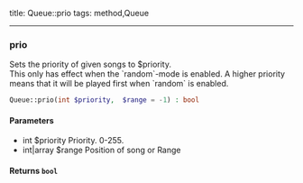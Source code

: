 title: Queue::prio
tags: method,Queue

---

<div class="method">
<h3 class="method-name">prio</h3>
<p>Sets the priority of given songs to $priority.<br>This only has effect when the `random`-mode is enabled.
A higher priority means that it will be played first when `random` is enabled.</p>

```php
Queue::prio(int $priority,  $range = -1) : bool
```

#### Parameters

*  int $priority Priority. 0-255.
*  int|array $range Position of song or Range


#### Returns `bool`




</div>